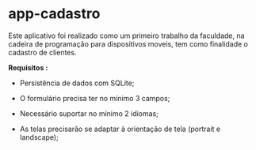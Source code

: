 # app-cadastro

Este aplicativo foi realizado como um primeiro trabalho da faculdade,  na cadeira de programação para dispositivos moveis, tem como finalidade o cadastro de clientes.

**Requisitos :** 

- Persistência de dados com SQLite;

- O formulário precisa ter no mínimo 3 campos;

- Necessário suportar no mínimo 2 idiomas;

- As telas precisarão se adaptar à orientação de tela (portrait e landscape);

